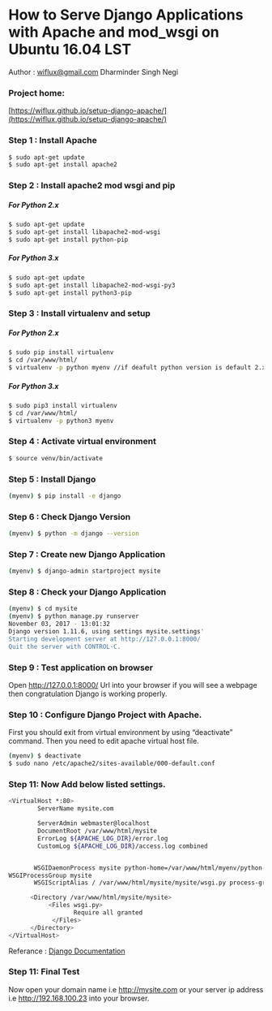 # How to Serve Django Applications with Apache and mod_wsgi on Ubuntu 16.04 LST
Author : <wiflux@gmail.com> Dharminder Singh Negi
### Project home:
[https://wiflux.github.io/setup-django-apache/](https://wiflux.github.io/setup-django-apache/)
   
   
### Step 1 : Install Apache
```sh
$ sudo apt-get update
$ sudo apt-get install apache2
```
### Step 2 : Install apache2 mod wsgi and pip
##### For Python 2.x
```sh
$ sudo apt-get update
$ sudo apt-get install libapache2-mod-wsgi
$ sudo apt-get install python-pip
```
##### For Python 3.x
```sh
$ sudo apt-get update
$ sudo apt-get install libapache2-mod-wsgi-py3
$ sudo apt-get install python3-pip
```

### Step 3 : Install virtualenv and setup
##### For Python 2.x
```sh
$ sudo pip install virtualenv
$ cd /var/www/html/ 
$ virtualenv -p python myenv //if deafult python version is default 2.x
```
##### For Python 3.x
```sh
$ sudo pip3 install virtualenv
$ cd /var/www/html/ 
$ virtualenv -p python3 myenv 

```
### Step 4 : Activate virtual environment
```sh
$ source venv/bin/activate
```

### Step 5 : Install Django
```sh
(myenv) $ pip install -e django
```
### Step 6 : Check Django Version
```sh
(myenv) $ python -m django --version
```
### Step 7 : Create new Django Application
```sh
(myenv) $ django-admin startproject mysite
```
### Step 8 : Check your Django Application 
```sh
(myenv) $ cd mysite
(myenv) $ python manage.py runserver
November 03, 2017 - 13:01:32
Django version 1.11.6, using settings mysite.settings'
Starting development server at http://127.0.0.1:8000/
Quit the server with CONTROL-C.
```
### Step 9 : Test application on browser 
Open http://127.0.0.1:8000/ Url into your browser if you will see a webpage then congratulation Django is working properly. 
### Step 10 : Configure Django Project with Apache. 
First you should exit from virtual environment by using “deactivate” command. Then you need to edit apache virtual host file.
```sh
(myenv) $ deactivate
$ sudo nano /etc/apache2/sites-available/000-default.conf 
```
### Step 11: Now Add below listed settings. 
```sh
<VirtualHost *:80>
        ServerName mysite.com

        ServerAdmin webmaster@localhost
        DocumentRoot /var/www/html/mysite
        ErrorLog ${APACHE_LOG_DIR}/error.log
        CustomLog ${APACHE_LOG_DIR}/access.log combined


       WSGIDaemonProcess mysite python-home=/var/www/html/myenv/python-path=/var/www/html/mysite
WSGIProcessGroup mysite
       WSGIScriptAlias / /var/www/html/mysite/mysite/wsgi.py process-group=mysite

      <Directory /var/www/html/mysite/mysite>
           <Files wsgi.py>
                  Require all granted
            </Files>
      </Directory>
</VirtualHost>
```
Referance : [Django Documentation](https://docs.djangoproject.com/en/1.11/howto/deployment/wsgi/modwsgi/#using-mod-wsgi-daemon-mode)
### Step 11: Final Test 
Now open your domain name i.e http://mysite.com or your server ip address i.e http://192.168.100.23 into your browser. 




